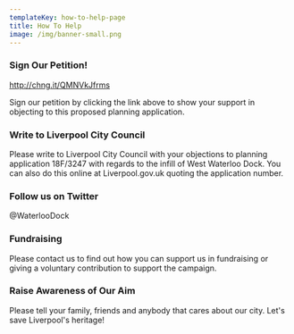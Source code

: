 ```yaml
---
templateKey: how-to-help-page
title: How To Help
image: /img/banner-small.png
---
```

### Sign Our Petition!

http://chng.it/QMNVkJfrms

Sign our petition by clicking the link above to show your support in objecting to this proposed planning application.

### Write to Liverpool City Council

Please write to Liverpool City Council with your objections to planning application 18F/3247 with regards to the infill of West Waterloo Dock. You can also do this online at Liverpool.gov.uk quoting the application number. 

### Follow us on Twitter

@WaterlooDock

### Fundraising

Please contact us to find out how you can support us in fundraising or giving a voluntary contribution to support the campaign.

### Raise Awareness of Our Aim

Please tell your family, friends and anybody that cares about our city. Let's save Liverpool's heritage!

